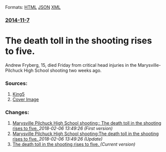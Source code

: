 
Formats: [HTML](/news/2014/11/7/the-death-toll-in-the-shooting-rises-to-five.html)  [JSON](/news/2014/11/7/the-death-toll-in-the-shooting-rises-to-five.json)  [XML](/news/2014/11/7/the-death-toll-in-the-shooting-rises-to-five.xml)  

### [2014-11-7](/news/2014/11/7/index.md)

##### 
# The death toll in the shooting rises to five. 

Andrew Fryberg, 15, died Friday from critical head injuries in the Marysville-Pilchuck High School shooting two weeks ago.


### Sources:

1. [King5](http://www.king5.com/story/news/local/marysville-shooting/2014/11/08/marysville-shooting-victim-andrew-fryberg/18681377/)
1. [Cover Image](http://content.king5.com/photo/2014/11/07/635509951897074466-andrewfryberg_3069215_ver1.0.jpg)

### Changes:

1. [Marysville Pilchuck High School shooting:: The death toll in the shooting rises to five. ](/news/2014/11/7/marysville-pilchuck-high-school-shooting-the-death-toll-in-the-shooting-rises-to-five.md) _2018-02-06 13:49:26 (First version)_
2. [Marysville Pilchuck High School shooting:The death toll in the shooting rises to five. ](/news/2014/11/7/marysville-pilchuck-high-school-shooting-pthe-death-toll-in-the-shooting-rises-to-five.md) _2018-02-06 13:49:26 (Update)_
2. [The death toll in the shooting rises to five. ](/news/2014/11/7/the-death-toll-in-the-shooting-rises-to-five.md) _(Current version)_
